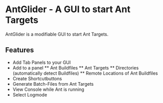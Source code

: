 # AntGlider - A GUI to start Ant Targets
AntGlider is a modifiable GUI to start Ant Targets.
## Features
* Add Tab Panels to your GUI
* Add to a panel
    ** Ant Buildfiles
    ** Ant Targets
    ** Directories (automatically detect Buildfiles)
    ** Remote Locations of Ant Buildfiles
* Create Shortcutbuttons
* Generate Batch-Files from Ant Targets
* View Console while Ant is running
* Select Logmode
    
 